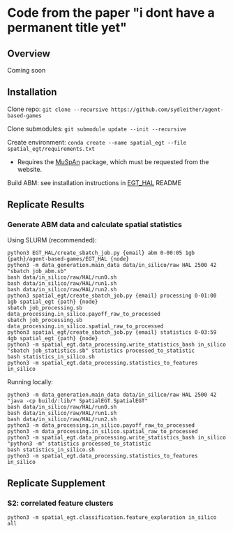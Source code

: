 # Code from the paper "i dont have a permanent title yet"

## Overview
Coming soon

## Installation
Clone repo: `git clone --recursive https://github.com/sydleither/agent-based-games`

Clone submodules: `git submodule update --init --recursive`

Create environment: `conda create --name spatial_egt --file spatial_egt/requirements.txt`
- Requires the [MuSpAn](https://www.muspan.co.uk/) package, which must be requested from the website.

Build ABM: see installation instructions in [EGT_HAL](https://github.com/sydleither/EGT_HAL) README

## Replicate Results

### Generate ABM data and calculate spatial statistics
Using SLURM (recommended):
```
python3 EGT_HAL/create_sbatch_job.py {email} abm 0-00:05 1gb {path}/agent-based-games/EGT_HAL {node}
python3 -m data_generation.main_data data/in_silico/raw HAL 2500 42 "sbatch job_abm.sb"
bash data/in_silico/raw/HAL/run0.sh
bash data/in_silico/raw/HAL/run1.sh
bash data/in_silico/raw/HAL/run2.sh
python3 spatial_egt/create_sbatch_job.py {email} processing 0-01:00 1gb spatial_egt {path} {node}
sbatch job_processing.sb data_processing.in_silico.payoff_raw_to_processed
sbatch job_processing.sb data_processing.in_silico.spatial_raw_to_processed
python3 spatial_egt/create_sbatch_job.py {email} statistics 0-03:59 4gb spatial_egt {path} {node}
python3 -m spatial_egt.data_processing.write_statistics_bash in_silico "sbatch job_statistics.sb" statistics processed_to_statistic
bash statistics_in_silico.sh
python3 -m spatial_egt.data_processing.statistics_to_features in_silico
```

Running locally:
```
python3 -m data_generation.main_data data/in_silico/raw HAL 2500 42 "java -cp build/:lib/* SpatialEGT.SpatialEGT"
bash data/in_silico/raw/HAL/run0.sh
bash data/in_silico/raw/HAL/run1.sh
bash data/in_silico/raw/HAL/run2.sh
python3 -m data_processing.in_silico.payoff_raw_to_processed
python3 -m data_processing.in_silico.spatial_raw_to_processed
python3 -m spatial_egt.data_processing.write_statistics_bash in_silico "python3 -m" statistics processed_to_statistic
bash statistics_in_silico.sh
python3 -m spatial_egt.data_processing.statistics_to_features in_silico
```

## Replicate Supplement

### S2: correlated feature clusters
```
python3 -m spatial_egt.classification.feature_exploration in_silico all
```